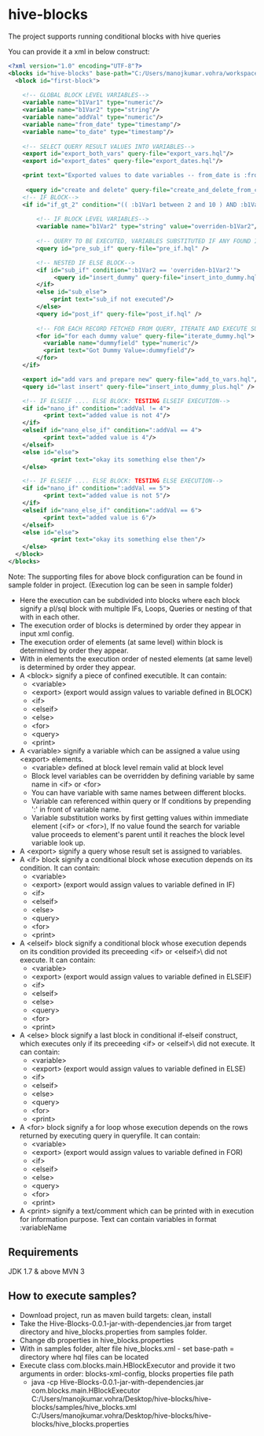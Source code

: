 # hive-blocks
The project supports running conditional blocks with hive queries

You can provide it a xml in below construct:

```xml
<?xml version="1.0" encoding="UTF-8"?>
<blocks id="hive-blocks" base-path="C:/Users/manojkumar.vohra/workspace/Hive-Blocks/samples/">
  <block id="first-block">
    
    <!-- GLOBAL BLOCK LEVEL VARIABLES-->
    <variable name="b1Var1" type="numeric"/>
    <variable name="b1Var2" type="string"/>
    <variable name="addVal" type="numeric"/>
    <variable name="from_date" type="timestamp"/>
    <variable name="to_date" type="timestamp"/>
    
    <!-- SELECT QUERY RESULT VALUES INTO VARIABLES-->
    <export id="export_both_vars" query-file="export_vars.hql"/>
    <export id="export_dates" query-file="export_dates.hql"/>

    <print text="Exported values to date variables -- from_date is :from_date | to_date is :to_date"/>
    
     <query id="create and delete" query-file="create_and_delete_from_created.hql" />
    <!-- IF BLOCK-->
    <if id="if_gt_2" condition="(( :b1Var1 between 2 and 10 ) AND :b1Var2 == 'abc')">
    
        <!-- IF BLOCK LEVEL VARIABLES-->
        <variable name="b1Var2" type="string" value="overriden-b1Var2"/>
    
        <!-- QUERY TO BE EXECUTED, VARIABLES SUBSTITUTED IF ANY FOUND IN QUERY-->
        <query id="pre_sub_if" query-file="pre_if.hql" />

        <!-- NESTED IF ELSE BLOCK-->
        <if id="sub_if" condition=":b1Var2 == 'overriden-b1Var2'">
      	     <query id="insert_dummy" query-file="insert_into_dummy.hql" />
        </if>
        <else id="sub_else">
            <print text="sub_if not executed"/>
        </else>
        <query id="post_if" query-file="post_if.hql" />
        
        <!-- FOR EACH RECORD FETCHED FROM QUERY, ITERATE AND EXECUTE SUB ELEMENTS-->
        <for id="for each dummy value" query-file="iterate_dummy.hql">
          <variable name="dummyfield" type="numeric"/>
          <print text="Got Dummy Value=:dummyfield"/>
        </for> 
    </if>

    <export id="add vars and prepare new" query-file="add_to_vars.hql"/>
    <query id="last insert" query-file="insert_into_dummy_plus.hql" />

    <!-- IF ELSEIF .... ELSE BLOCK: TESTING ELSEIF EXECUTION-->
    <if id="nano_if" condition=":addVal != 4">
          <print text="added value is not 4"/>
    </if>
    <elseif id="nano_else_if" condition=":addVal == 4">
          <print text="added value is 4"/>
    </elseif>
    <else id="else">
            <print text="okay its something else then"/>
    </else>

    <!-- IF ELSEIF .... ELSE BLOCK: TESTING ELSE EXECUTION-->
    <if id="nano_if" condition=":addVal == 5">
          <print text="added value is not 5"/>
    </if>
    <elseif id="nano_else_if" condition=":addVal == 6">
          <print text="added value is 6"/>
    </elseif>
    <else id="else">
            <print text="okay its something else then"/>
    </else>
  </block>
</blocks>
```

Note: The supporting files for above block configuration can be found in sample folder in project.
(Execution log can be seen in sample folder)

- Here the execution can be subdivided into blocks where each block signify a pl/sql block with multiple IFs, Loops, Queries or nesting of that with in each other.
- The execution order of blocks is determined by order they appear in input xml config.
- The execution order of elements (at same level) within block is determined by order they appear.
- With in elements the execution order of nested elements (at same level) is determined by order they appear.
- A \<block\> signify a piece of confined executible. It can contain:
  -  \<variable\>
  -  \<export\> (export would assign values to variable defined in BLOCK)
  -  \<if\>
  -  \<elseif\>
  -  \<else\>
  -  \<for\>
  -  \<query\>
  -  \<print\>
- A \<variable\> signify a variable which can be assigned a value using \<export\> elements.
  -   \<variable\> defined at block level remain valid at block level
  -   Block level variables can be overridden by defining variable by same name in \<if\> or \<for\>
  -   You can have variable with same names between different blocks.
  -   Variable can referenced within query or If conditions by prepending ':' in front of variable name.
  -   Variable substitution works by first getting values within immediate element (\<if\> or \<for\>), If no value found the search for variable value proceeds to element's parent until it reaches the block level variable look up.
- A \<export\> signify a query whose result set is assigned to variables.
- A \<if\> block signify a conditional block whose execution depends on its condition. It can contain:
  -   \<variable\>
  -   \<export\> (export would assign values to variable defined in IF)
  -   \<if\>
  -   \<elseif\>
  -   \<else\>
  -   \<query\>
  -   \<for\>
  -   \<print\>
- A \<elseif\> block signify a conditional block whose execution depends on its condition provided its preceeding \<if\> or \<elseif>\ did not execute. It can contain: 
  -   \<variable\>
  -   \<export\> (export would assign values to variable defined in ELSEIF)
  -   \<if\>
  -   \<elseif\>
  -   \<else\>
  -   \<query\>
  -   \<for\>
  -   \<print\>
- A \<else\> block signify a last block in conditional if-elseif construct, which executes only if its preceeding \<if\> or \<elseif>\ did not execute. It can contain: 
  -   \<variable\>
  -   \<export\> (export would assign values to variable defined in ELSE)
  -   \<if\>
  -   \<elseif\>
  -   \<else\>
  -   \<query\>
  -   \<for\>
  -   \<print\>
- A \<for\> block signify a for loop whose execution depends on the rows returned by executing query in queryfile. It can contain:
  -   \<variable\>
  -   \<export\> (export would assign values to variable defined in FOR)
  -   \<if\>
  -   \<elseif\>
  -   \<else\>
  -   \<query\>
  -   \<for\>
  -   \<print\>
- A \<print\> signify a text/comment which can be printed with in execution for information purpose. Text can contain variables in format :variableName

Requirements 
------------
JDK 1.7 & above
MVN 3

How to execute samples?
-----------------------
- Download project, run as maven build targets: clean, install
- Take the Hive-Blocks-0.0.1-jar-with-dependencies.jar from target directory and hive_blocks.properties from samples folder.
- Change db properties in hive_blocks.properties
- With in samples folder, alter file hive_blocks.xml - set base-path = directory where hql files can be located
- Execute class com.blocks.main.HBlockExecutor and provide it two arguments in order: blocks-xml-config, blocks properties file path
  - java -cp Hive-Blocks-0.0.1-jar-with-dependencies.jar com.blocks.main.HBlockExecutor C:/Users/manojkumar.vohra/Desktop/hive-blocks/hive-blocks/samples/hive_blocks.xml C:/Users/manojkumar.vohra/Desktop/hive-blocks/hive-blocks/hive_blocks.properties
